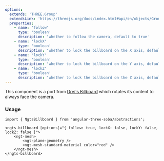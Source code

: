 ```yaml
---
options:
  extends: 'THREE.Group'
  extendsLink: 'https://threejs.org/docs/index.html#api/en/objects/Group'
  properties:
    - name: 'follow'
      type: 'boolean'
      description: 'whether to follow the camera, default to true'
    - name: 'lockX'
      type: 'boolean'
      description: 'whether to lock the billboard on the X axis, default to false'
    - name: 'lockY'
      type: 'boolean'
      description: 'whether to lock the billboard on the Y axis, default to false'
    - name: 'lockZ'
      type: 'boolean'
      description: 'whether to lock the billboard on the Z axis, default to false'
---
```


This component is a port from [Drei's Billboard](https://drei.docs.pmnd.rs/abstractions/billboard) which rotates its content to always face the camera. 

### Usage

```angular-ts
import { NgtsBillboard } from 'angular-three-soba/abstractions';
```

```angular-html
<ngts-billboard [options]="{ follow: true, lockX: false, lockY: false, lockZ: false }">
    <ngt-mesh>
        <ngt-plane-geometry />
        <ngt-mesh-standard-material color="red" />
    </ngt-mesh>
</ngts-billboard>
```
